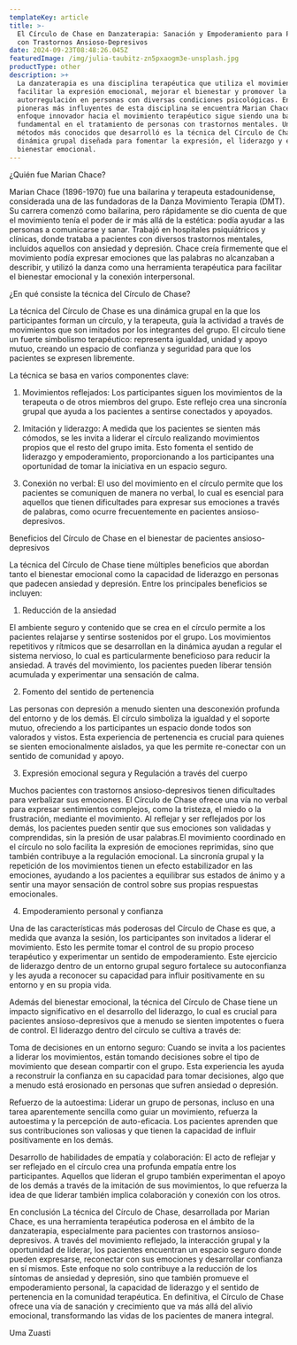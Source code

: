 ```yaml
---
templateKey: article
title: >-
  El Círculo de Chase en Danzaterapia: Sanación y Empoderamiento para Pacientes
  con Trastornos Ansioso-Depresivos
date: 2024-09-23T08:48:26.045Z
featuredImage: /img/julia-taubitz-zn5pxaogm3e-unsplash.jpg
productType: other
description: >+
  La danzaterapia es una disciplina terapéutica que utiliza el movimiento para
  facilitar la expresión emocional, mejorar el bienestar y promover la
  autorregulación en personas con diversas condiciones psicológicas. Entre las
  pioneras más influyentes de esta disciplina se encuentra Marian Chace, cuyo
  enfoque innovador hacia el movimiento terapéutico sigue siendo una base
  fundamental en el tratamiento de personas con trastornos mentales. Uno de los
  métodos más conocidos que desarrolló es la técnica del Círculo de Chase, una
  dinámica grupal diseñada para fomentar la expresión, el liderazgo y el
  bienestar emocional.
---
```

¿Quién fue Marian Chace?

Marian Chace (1896-1970) fue una bailarina y terapeuta estadounidense, considerada una de las fundadoras de la Danza Movimiento Terapia (DMT). Su carrera comenzó como bailarina, pero rápidamente se dio cuenta de que el movimiento tenía el poder de ir más allá de la estética: podía ayudar a las personas a comunicarse y sanar. Trabajó en hospitales psiquiátricos y clínicas, donde trataba a pacientes con diversos trastornos mentales, incluidos aquellos con ansiedad y depresión. Chace creía firmemente que el movimiento podía expresar emociones que las palabras no alcanzaban a describir, y utilizó la danza como una herramienta terapéutica para facilitar el bienestar emocional y la conexión interpersonal.

¿En qué consiste la técnica del Círculo de Chase?

La técnica del Círculo de Chase es una dinámica grupal en la que los participantes forman un círculo, y la terapeuta, guía la actividad a través de movimientos que son imitados por los integrantes del grupo. El círculo tiene un fuerte simbolismo terapéutico: representa igualdad, unidad y apoyo mutuo, creando un espacio de confianza y seguridad para que los pacientes se expresen libremente.

La técnica se basa en varios componentes clave:

1. Movimientos reflejados: Los participantes siguen los movimientos de la terapeuta o de otros miembros del grupo. Este reflejo crea una sincronía grupal que ayuda a los pacientes a sentirse conectados y apoyados.

2. Imitación y liderazgo: A medida que los pacientes se sienten más cómodos, se les invita a liderar el círculo realizando movimientos propios que el resto del grupo imita. Esto fomenta el sentido de liderazgo y empoderamiento, proporcionando a los participantes una oportunidad de tomar la iniciativa en un espacio seguro.

3. Conexión no verbal: El uso del movimiento en el círculo permite que los pacientes se comuniquen de manera no verbal, lo cual es esencial para aquellos que tienen dificultades para expresar sus emociones a través de palabras, como ocurre frecuentemente en pacientes ansioso-depresivos.

Beneficios del Círculo de Chase en el bienestar de pacientes ansioso-depresivos

La técnica del Círculo de Chase tiene múltiples beneficios que abordan tanto el bienestar emocional como la capacidad de liderazgo en personas que padecen ansiedad y depresión. Entre los principales beneficios se incluyen:

1. Reducción de la ansiedad

El ambiente seguro y contenido que se crea en el círculo permite a los pacientes relajarse y sentirse sostenidos por el grupo. Los movimientos repetitivos y rítmicos que se desarrollan en la dinámica ayudan a regular el sistema nervioso, lo cual es particularmente beneficioso para reducir la ansiedad. A través del movimiento, los pacientes pueden liberar tensión acumulada y experimentar una sensación de calma.

2. Fomento del sentido de pertenencia

Las personas con depresión a menudo sienten una desconexión profunda del entorno y de los demás. El círculo simboliza la igualdad y el soporte mutuo, ofreciendo a los participantes un espacio donde todos son valorados y vistos. Esta experiencia de pertenencia es crucial para quienes se sienten emocionalmente aislados, ya que les permite re-conectar con un sentido de comunidad y apoyo.

3. Expresión emocional segura y Regulación a través del cuerpo

Muchos pacientes con trastornos ansioso-depresivos tienen dificultades para verbalizar sus emociones. El Círculo de Chase ofrece una vía no verbal para expresar sentimientos complejos, como la tristeza, el miedo o la frustración, mediante el movimiento. Al reflejar y ser reflejados por los demás, los pacientes pueden sentir que sus emociones son validadas y comprendidas, sin la presión de usar palabras.El movimiento coordinado en el círculo no solo facilita la expresión de emociones reprimidas, sino que también contribuye a la regulación emocional. La sincronía grupal y la repetición de los movimientos tienen un efecto estabilizador en las emociones, ayudando a los pacientes a equilibrar sus estados de ánimo y a sentir una mayor sensación de control sobre sus propias respuestas emocionales.

4. Empoderamiento personal y confianza

Una de las características más poderosas del Círculo de Chase es que, a medida que avanza la sesión, los participantes son invitados a liderar el movimiento. Esto les permite tomar el control de su propio proceso terapéutico y experimentar un sentido de empoderamiento. Este ejercicio de liderazgo dentro de un entorno grupal seguro fortalece su autoconfianza y les ayuda a reconocer su capacidad para influir positivamente en su entorno y en su propia vida.

Además del bienestar emocional, la técnica del Círculo de Chase tiene un impacto significativo en el desarrollo del liderazgo, lo cual es crucial para pacientes ansioso-depresivos que a menudo se sienten impotentes o fuera de control. El liderazgo dentro del círculo se cultiva a través de:

Toma de decisiones en un entorno seguro: Cuando se invita a los pacientes a liderar los movimientos, están tomando decisiones sobre el tipo de movimiento que desean compartir con el grupo. Esta experiencia les ayuda a reconstruir la confianza en su capacidad para tomar decisiones, algo que a menudo está erosionado en personas que sufren ansiedad o depresión.

Refuerzo de la autoestima: Liderar un grupo de personas, incluso en una tarea aparentemente sencilla como guiar un movimiento, refuerza la autoestima y la percepción de auto-eficacia. Los pacientes aprenden que sus contribuciones son valiosas y que tienen la capacidad de influir positivamente en los demás.

 Desarrollo de habilidades de empatía y colaboración: El acto de reflejar y ser reflejado en el círculo crea una profunda empatía entre los participantes. Aquellos que lideran el grupo también experimentan el apoyo de los demás a través de la imitación de sus movimientos, lo que refuerza la idea de que liderar también implica colaboración y conexión con los otros.

En conclusión La técnica del Círculo de Chase, desarrollada por Marian Chace, es una herramienta terapéutica poderosa en el ámbito de la danzaterapia, especialmente para pacientes con trastornos ansioso-depresivos. A través del movimiento reflejado, la interacción grupal y la oportunidad de liderar, los pacientes encuentran un espacio seguro donde pueden expresarse, reconectar con sus emociones y desarrollar confianza en sí mismos. Este enfoque no solo contribuye a la reducción de los síntomas de ansiedad y depresión, sino que también promueve el empoderamiento personal, la capacidad de liderazgo y el sentido de pertenencia en la comunidad terapéutica. En definitiva, el Círculo de Chase ofrece una vía de sanación y crecimiento que va más allá del alivio emocional, transformando las vidas de los pacientes de manera integral.

Uma Zuasti
